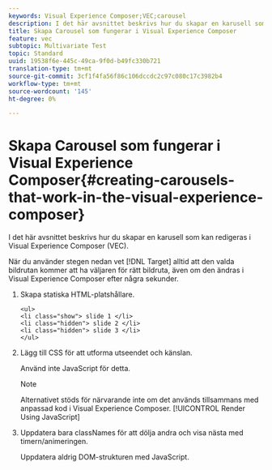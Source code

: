 ```yaml
---
keywords: Visual Experience Composer;VEC;carousel
description: I det här avsnittet beskrivs hur du skapar en karusell som kan redigeras i Visual Experience Composer (VEC).
title: Skapa Carousel som fungerar i Visual Experience Composer
feature: vec
subtopic: Multivariate Test
topic: Standard
uuid: 19538f6e-445c-49ca-9f0d-b49fc330b721
translation-type: tm+mt
source-git-commit: 3cf1f4fa56f86c106dccdc2c97c080c17c3982b4
workflow-type: tm+mt
source-wordcount: '145'
ht-degree: 0%

---
```



# Skapa Carousel som fungerar i Visual Experience Composer{#creating-carousels-that-work-in-the-visual-experience-composer}

I det här avsnittet beskrivs hur du skapar en karusell som kan redigeras i Visual Experience Composer (VEC).

När du använder stegen nedan vet [!DNL Target] alltid att den valda bildrutan kommer att ha väljaren för rätt bildruta, även om den ändras i Visual Experience Composer efter några sekunder.

1. Skapa statiska HTML-platshållare.

   ```
   <ul>
   <li class="show"> slide 1 </li>
   <li class="hidden"> slide 2 </li>
   <li class="hidden"> slide 3 </li>
   </ul>
   ```

1. Lägg till CSS för att utforma utseendet och känslan.

   Använd inte JavaScript för detta.

   >[!NOTE]
   >
   >Alternativet stöds för närvarande inte om det används tillsammans med anpassad kod i Visual Experience Composer. [!UICONTROL Render Using JavaScript]

1. Uppdatera bara classNames för att dölja andra och visa nästa med timern/animeringen.

   Uppdatera aldrig DOM-strukturen med JavaScript.